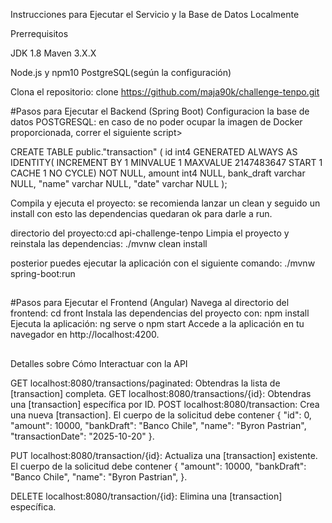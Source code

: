 Instrucciones para Ejecutar el Servicio y la Base de Datos Localmente

Prerrequisitos

JDK 1.8
Maven 3.X.X

Node.js y npm10
PostgreSQL(según la configuración)

Clona el repositorio: clone https://github.com/maja90k/challenge-tenpo.git


#Pasos para Ejecutar el Backend (Spring Boot)
Configuracion la base de datos POSTGRESQL:
en caso de no poder ocupar la imagen de Docker proporcionada, correr el siguiente script>

CREATE TABLE public."transaction" (
	id int4 GENERATED ALWAYS AS IDENTITY( INCREMENT BY 1 MINVALUE 1 MAXVALUE 2147483647 START 1 CACHE 1 NO CYCLE) NOT NULL,
	amount int4 NULL,
	bank_draft varchar NULL,
	"name" varchar NULL,
	"date" varchar NULL
);


Compila y ejecuta el proyecto: se recomienda lanzar un clean y seguido un install
con esto las dependencias quedaran ok para darle a run.

directorio del proyecto:cd api-challenge-tenpo
Limpia el proyecto y reinstala las dependencias:
./mvnw clean install

posterior puedes ejecutar la aplicación con el siguiente comando:
./mvnw spring-boot:run

##

#Pasos para Ejecutar el Frontend (Angular)
Navega al directorio del frontend: cd front
Instala las dependencias del proyecto con: npm install
Ejecuta la aplicación: ng serve o npm start
Accede a la aplicación en tu navegador en http://localhost:4200.

##

Detalles sobre Cómo Interactuar con la API

GET localhost:8080/transactions/paginated: Obtendras la lista de [transaction] completa.
GET localhost:8080/transactions/{id}: Obtendras una [transaction] específica por ID.
POST localhost:8080/transaction: Crea una nueva [transaction]. 
El cuerpo de la solicitud debe contener 
{
    "id": 0,
    "amount": 10000,
    "bankDraft": "Banco Chile",
    "name": "Byron Pastrian",
    "transactionDate": "2025-10-20"
}.

PUT localhost:8080/transaction/{id}: Actualiza una [transaction] existente.
El cuerpo de la solicitud debe contener 
{
    "amount": 10000,
    "bankDraft": "Banco Chile",
    "name": "Byron Pastrian",
}.

DELETE localhost:8080/transaction/{id}: Elimina una [transaction] específica.